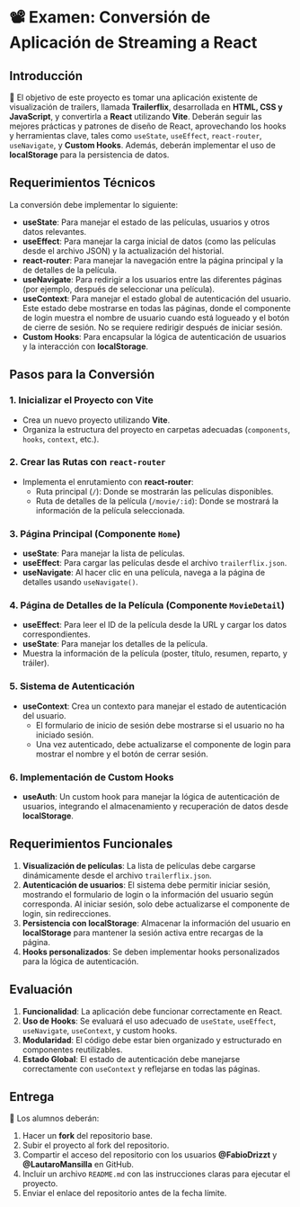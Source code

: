 
# 📽️ Examen: Conversión de Aplicación de Streaming a React

## Introducción

🎯 El objetivo de este proyecto es tomar una aplicación existente de visualización de trailers, llamada **Trailerflix**, desarrollada en **HTML, CSS y JavaScript**, y convertirla a **React** utilizando **Vite**. Deberán seguir las mejores prácticas y patrones de diseño de React, aprovechando los hooks y herramientas clave, tales como `useState`, `useEffect`, `react-router`, `useNavigate`, y **Custom Hooks**. Además, deberán implementar el uso de **localStorage** para la persistencia de datos.

## Requerimientos Técnicos

La conversión debe implementar lo siguiente:

- **useState**: Para manejar el estado de las películas, usuarios y otros datos relevantes.
- **useEffect**: Para manejar la carga inicial de datos (como las películas desde el archivo JSON) y la actualización del historial.
- **react-router**: Para manejar la navegación entre la página principal y la de detalles de la película.
- **useNavigate**: Para redirigir a los usuarios entre las diferentes páginas (por ejemplo, después de seleccionar una película).
- **useContext**: Para manejar el estado global de autenticación del usuario. Este estado debe mostrarse en todas las páginas, donde el componente de login muestra el nombre de usuario cuando está logueado y el botón de cierre de sesión. No se requiere redirigir después de iniciar sesión.
- **Custom Hooks**: Para encapsular la lógica de autenticación de usuarios y la interacción con **localStorage**.

## Pasos para la Conversión

### 1. Inicializar el Proyecto con Vite
- Crea un nuevo proyecto utilizando **Vite**.
- Organiza la estructura del proyecto en carpetas adecuadas (`components`, `hooks`, `context`, etc.).

### 2. Crear las Rutas con `react-router`
- Implementa el enrutamiento con **react-router**:
  - Ruta principal (`/`): Donde se mostrarán las películas disponibles.
  - Ruta de detalles de la película (`/movie/:id`): Donde se mostrará la información de la película seleccionada.

### 3. Página Principal (Componente `Home`)
- **useState**: Para manejar la lista de películas.
- **useEffect**: Para cargar las películas desde el archivo `trailerflix.json`.
- **useNavigate**: Al hacer clic en una película, navega a la página de detalles usando `useNavigate()`.

### 4. Página de Detalles de la Película (Componente `MovieDetail`)
- **useEffect**: Para leer el ID de la película desde la URL y cargar los datos correspondientes.
- **useState**: Para manejar los detalles de la película.
- Muestra la información de la película (poster, título, resumen, reparto, y tráiler).

### 5. Sistema de Autenticación
- **useContext**: Crea un contexto para manejar el estado de autenticación del usuario.
  - El formulario de inicio de sesión debe mostrarse si el usuario no ha iniciado sesión.
  - Una vez autenticado, debe actualizarse el componente de login para mostrar el nombre y el botón de cerrar sesión.

### 6. Implementación de Custom Hooks
- **useAuth**: Un custom hook para manejar la lógica de autenticación de usuarios, integrando el almacenamiento y recuperación de datos desde **localStorage**.

## Requerimientos Funcionales

1. **Visualización de películas**: La lista de películas debe cargarse dinámicamente desde el archivo `trailerflix.json`.
2. **Autenticación de usuarios**: El sistema debe permitir iniciar sesión, mostrando el formulario de login o la información del usuario según corresponda. Al iniciar sesión, solo debe actualizarse el componente de login, sin redirecciones.
3. **Persistencia con localStorage**: Almacenar la información del usuario en **localStorage** para mantener la sesión activa entre recargas de la página.
4. **Hooks personalizados**: Se deben implementar hooks personalizados para la lógica de autenticación.

## Evaluación

1. **Funcionalidad**: La aplicación debe funcionar correctamente en React.
2. **Uso de Hooks**: Se evaluará el uso adecuado de `useState`, `useEffect`, `useNavigate`, `useContext`, y custom hooks.
3. **Modularidad**: El código debe estar bien organizado y estructurado en componentes reutilizables.
4. **Estado Global**: El estado de autenticación debe manejarse correctamente con `useContext` y reflejarse en todas las páginas.

## Entrega

🔗 Los alumnos deberán:
1. Hacer un **fork** del repositorio base.
2. Subir el proyecto al fork del repositorio.
3. Compartir el acceso del repositorio con los usuarios **@FabioDrizzt** y **@LautaroMansilla** en GitHub.
4. Incluir un archivo `README.md` con las instrucciones claras para ejecutar el proyecto.
5. Enviar el enlace del repositorio antes de la fecha límite.
